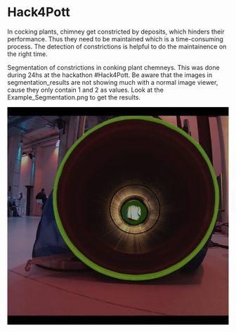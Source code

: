 ﻿# Hack4Pott
In cocking plants, chimney get constricted by deposits, which hinders their performance. Thus they need to be maintained which is a time-consuming process.
The detection of constrictions is helpful to do the maintainence on the right time.

Segmentation of constrictions in conking plant chemneys.
This was done during 24hs at the hackathon #Hack4Pott.
Be aware that the images in segmentation_results are not showing much with a normal image viewer, cause they only contain 1 and 2 as values. Look at the Example_Segmentation.png to get the results.

![Raw Image](Example_Input.png)
